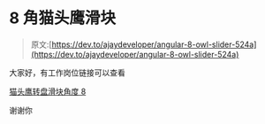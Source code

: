 # 8 角猫头鹰滑块

> 原文:[https://dev.to/ajaydeveloper/angular-8-owl-slider-524a](https://dev.to/ajaydeveloper/angular-8-owl-slider-524a)

大家好，有工作岗位链接可以查看

[猫头鹰转盘滑块角度 8](https://therichpost.com/how-to-implement-owl-carousel-slider-in-angular-8/)

谢谢你